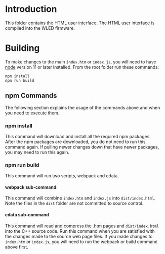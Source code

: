 # Introduction
This folder contains the HTML user interface. The HTML user interface is compiled into the WLED firmware.

# Building

To make changes to the main `index.htm` or `index.js`, you will need to have [node](https://nodejs.org/) version 11 or later installed. From the root folder run these commands:

```
npm install
npm run build
```

## npm Commands
The following section explains the usage of the commands above and when you need to execute them.

### npm install
This command will download and install all the required npm packages. After the npm packages are downloaded, you do not need to run this command again.  If pulling newer changes down that have newer packages, you may need to run this again.

### npm run build
This command will run two scripts, webpack and cdata.

#### webpack sub-command
This command will combine `index.htm` and `index.js` into `dist/index.html`. Note the files in the `dist` folder are not committed to source control.

#### cdata sub-command
This command will read and compress the .htm pages and `dist/index.html` into the C++ source code. Run this command when you are satisfied with the changes made to the source web page files. If you made changes to `index.htm` or `index.js`, you will need to run the webpack or build command above first.